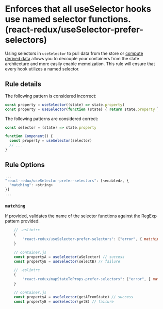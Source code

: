 #  Enforces that all useSelector hooks use named selector functions. (react-redux/useSelector-prefer-selectors)

Using selectors in `useSelector` to pull data from the store or [compute derived data](https://redux.js.org/recipes/computing-derived-data#composing-selectors) allows you to decouple your containers from the state architecture and more easily enable memoization. This rule will ensure that every hook utilizes a named selector.

## Rule details

The following pattern is considered incorrect:

```js
const property = useSelector((state) => state.property)
const property = useSelector(function (state) { return state.property })
```

The following patterns are considered correct:

```js
const selector = (state) => state.property

function Component() {
  const property = useSelector(selector)
  // ...
}
```

## Rule Options

```js
...
"react-redux/useSelector-prefer-selectors": [<enabled>, {
  "matching": <string>
}]
...
```

### `matching`
If provided, validates the name of the selector functions against the RegExp pattern provided.

```js
    // .eslintrc
    {
        "react-redux/useSelector-prefer-selectors": ["error", { matching: "^.*Selector$"}]
    }

    // container.js
    const propertyA = useSelector(aSelector) // success
    const propertyB = useSelector(selectB) // failure
```

```js
    // .eslintrc
    {
        "react-redux/mapStateToProps-prefer-selectors": ["error", { matching: "^get.*FromState$"}]
    }

    // container.js
    const propertyA = useSelector(getAFromState) // success
    const propertyB = useSelector(getB) // failure
```
